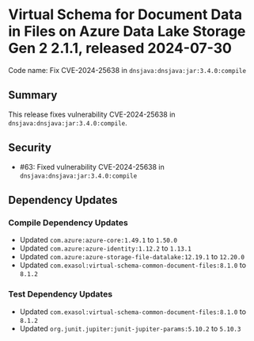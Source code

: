 # Virtual Schema for Document Data in Files on Azure Data Lake Storage Gen 2 2.1.1, released 2024-07-30

Code name: Fix CVE-2024-25638 in `dnsjava:dnsjava:jar:3.4.0:compile`

## Summary

This release fixes vulnerability CVE-2024-25638 in `dnsjava:dnsjava:jar:3.4.0:compile`.

## Security

* #63: Fixed vulnerability CVE-2024-25638 in `dnsjava:dnsjava:jar:3.4.0:compile`

## Dependency Updates

### Compile Dependency Updates

* Updated `com.azure:azure-core:1.49.1` to `1.50.0`
* Updated `com.azure:azure-identity:1.12.2` to `1.13.1`
* Updated `com.azure:azure-storage-file-datalake:12.19.1` to `12.20.0`
* Updated `com.exasol:virtual-schema-common-document-files:8.1.0` to `8.1.2`

### Test Dependency Updates

* Updated `com.exasol:virtual-schema-common-document-files:8.1.0` to `8.1.2`
* Updated `org.junit.jupiter:junit-jupiter-params:5.10.2` to `5.10.3`
